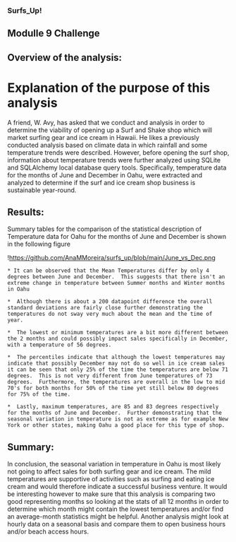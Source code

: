 ### Surfs_Up!
## Modulle 9 Challenge

## Overview of the analysis: 
# Explanation of the purpose of this analysis

A friend, W. Avy, has asked that we conduct and analysis in order to determine the viability of opening up a Surf and Shake shop which will market surfing gear and ice cream in Hawaii. 
He likes a previously conducted analysis based on climate data in which rainfall and some temperature trends were described. However, before opening the surf shop, information about temperature trends were further analyzed using SQLite and SQLAlchemy local database query tools.   Specifically, temperature data for the months of June and December in Oahu, were extracted and analyzed to determine if the surf and ice cream shop business is sustainable year-round.

## Results:

Summary tables for the comparison of the statistical description of Temperature data for Oahu for the months of June and December is shown in the following figure

!https://github.com/AnaMMoreira/surfs_up/blob/main/June_vs_Dec.png

	* It can be observed that the Mean Temperatures differ by only 4 degrees between June and December.  This suggests that there isn't an extreme change in temperature between Summer months and Winter months in Oahu

	*  Although there is about a 200 datapoint difference the overall standard deviations are fairly close further demonstrating the temperatures do not sway very much about the mean and the time of year. 

	*  The lowest or minimum temperatures are a bit more different between the 2 months and could possibly impact sales specifically in December, with a temperature of 56 degrees.

	*  The percentiles indicate that although the lowest temperatures may indicate that possibly December may not do so well in ice cream sales it can be seen that only 25% of the time the temperatures are below 71 degrees.  This is not very different from June temperatures of 73 degrees.  Furthermore, the temperatures are overall in the low to mid 70's for both months for 50% of the time yet still below 80 degrees for 75% of the time.

	*  Lastly, maximum temperatures, are 85 and 83 degrees respectively for the months of June and December.  Further demonstrating that the seasonal variation in temperature is not as extreme as for example New York or other states, making Oahu a good place for this type of shop.

## Summary: 

In conclusion, the seasonal variation in temperature in Oahu is most likely not going to affect sales for both surfing gear and ice cream.  The mild temperatures are supportive of activities such as surfing and eating ice cream and would therefore indicate a successful business venture.  It would be interesting however to make sure that this analysis is comparing two good representing months so looking at the stats of all 12 months in order to determine which month might contain the lowest temperatures and/or find an average-month statistics might be helpful.  Another analysis might look at hourly data on a seasonal basis and compare them to open business hours and/or beach access hours.



